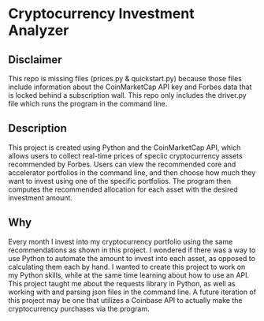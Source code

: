 # Cryptocurrency Investment Analyzer

## Disclaimer

This repo is missing files (prices.py & quickstart.py) because those files include information about the CoinMarketCap API key and Forbes data that is locked behind a subscription wall. This repo only includes the driver.py file which runs the program in the command line.

## Description

This project is created using Python and the CoinMarketCap API, which allows users to collect real-time prices of speciic cryptocurrency assets recommended by Forbes. Users can view the recommended core and accelerator portfolios in the command line, and then choose how much they want to invest using one of the specific portfolios. The program then computes the recommended allocation for each asset with the desired investment amount.

## Why

Every month I invest into my cryptocurrency portfolio using the same recommendations as shown in this project. I wondered if there was a way to use Python to automate the amount to invest into each asset, as opposed to calculating them each by hand. I wanted to create this project to work on my Python skills, while at the same time learning about how to use an API. This project taught me about the requests library in Python, as well as working with and parsing json files in the command line. A future iteration of this project may be one that utilizes a Coinbase API to actually make the cryptocurrency purchases via the program.
